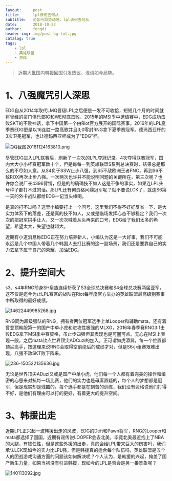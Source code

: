 ```yaml
---
layout:     post
title:      lpl该何去何从
subtitle:   论如今局势动荡，lpl该何去何从
date:       2018-10-23
author:     fengdi
header-img: img/post-bg-lol.jpg
catalog: true
tags:
    - lpl
    - 英雄联盟
    - 游戏
---
```


>近期大批国内韩援回国引发热议，浅谈如今局势。

# 1、八强魔咒引人深思
EDG自从2014年取代LMQ晋级LPL之后便是一发不可收拾，短短几个月的时间就将曾经的豪门俱乐部IG和WE彻底击败，2015年的MSI季中邀请赛中，EDG成功击败SKT的不败神话，拿下中国第一个由Riot官方展开的国际赛事。2016年的LPL夏季赛EDG更是以16连胜一路高歌并且3;0零封RNG拿下夏季赛冠军。德玛西亚杯的3次卫冕冠军，也让德玛西亚杯成为了“EDG”杯。

![QQ截图20161124163810.png](http://i2.17173cdn.com/2fhnvk/YWxqaGBf/cms3/tlgnIfblckxyxyg.png!a-3-640x.jpg)

尽管EDG进入LPL联赛后，刷新了一次次的LPL夺冠记录。4次夺得联赛冠军，国内大大小小杯赛冠军数十个，但是每每一到英雄联盟S系列总决赛时，结果总是那么的不尽如人意，从S4负于SSW止步八强，到S5不敌欧洲王者FNC，再到S6不敌ROX再次止步八强。一次两次也许并不能说明问题的关键所在，第三次呢？也许你会说厂长4396背锅，但是的的确确技不如人这是不争的事实，如果连LPL头号种子都打不过的话。那LPL还有何资格问鼎冠军呢？就不要说LCK了，就连S6第一天的外卡战队都给EDG一记当头棒喝。

是真的打不过吗？这里小编要打上一个问号，这里我们不得不好好反省一下，是大实力体系下的落差，还是真的技不如人，又或是临场发挥心态不够稳定？我们一次次的把冠军拱手让人，又一次次喊着从头再来的口号，EDG给了我们太多的希望，希望太大，失望也就越大。

近期有小道消息称EDG正在努力培养新人，小编认为这是一大好事，我们不可能永远是几个中国人带着几个韩国人去打比赛的这一副场景，我们还是要靠自己的实力去拿下属于自己的荣耀，加油EDG。



# 2、提升空间大

s3、s4年RNG前身SH皇族连续斩获了S3全球总决赛和S4全球总决赛两届亚军，这不仅是迄今为止LPL赛区的战队在Riot每年度官方举办的英雄联盟最高级别赛事中所取得的最好成绩。

![14622449985268.jpg](http://i1.17173cdn.com/2fhnvk/YWxqaGBf/cms3/WYgqxLblcxxzjra.jpg)

RNG同为超级强队的RNG，拥有者两位冠军选手上单Looper和辅助mata，还有着曾登顶韩服第一的国产中单小虎和进攻性极强的MLXG，2016年春季赛RNG3:1击败EDG拿下MSI季中赛资格，虽止步四强但其表现也是可圈可点。无心在MSI上表现一般，之后mata钦点世界顶尖ADCuzi的加入，正可谓如虎添翼，每一个位置都顶尖高手，按道理来说RNG会取得空前绝后的成绩才对，但是S6小组赛艰难出现，八强不敌SKT败下阵来。

![236-150522135636.jpg](http://i3.17173cdn.com/2fhnvk/YWxqaGBf/cms3/pfAHsCblcxxzjsl.jpg!a-3-640x.jpg)

无论是世界顶尖ADuzi又或是国产中单小虎，他们每一个人都有着完美的操作和缜密的心思来对抗每一场比赛，他们的实力也是毋庸置疑的，每个人的梦想都是冠军，但是现实却是残酷的。每个选手都是在刻苦的训练，我们没有资格说他们打得不好，是他们有理由可以打的更好，有着更大的提升空间。

# 3、韩援出走

近期LPL正兴起一波韩援出走的风波，EDG的Deft和Pawn将军，RNG的Looper和mata都选择了回国，近期有谣传说LOOPER会去北美，毕竟北美最近抱上了NBA的大腿，有钱任性，但是这些外援的出走，真的会给LPL带来巨大的伤害吗，我们承认LCK现如今的实力比LPL强，但是韩援真的适合每个队伍吗，英雄联盟是五个人的团战游戏沟通方面的问题该如何解决呢？个人认为，是韩援的兴起，掩盖了国产新生力量，如果当初没有引进韩援，现如今的LPL是否会是另一番景象呢？

![140113092.jpg](http://i2.17173cdn.com/2fhnvk/YWxqaGBf/cms3/tTcEbFblcxxByno.jpg)





